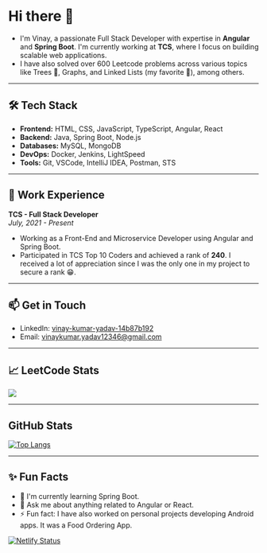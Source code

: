 # Hi there 👋

- I'm Vinay, a passionate Full Stack Developer with expertise in **Angular** and **Spring Boot**. I'm currently working at **TCS**, where I focus on building scalable web applications.
- I have also solved over 600 Leetcode problems across various topics like Trees 🌲, Graphs, and Linked Lists (my favorite 🤩), among others.

---

## 🛠️ Tech Stack

- **Frontend:** HTML, CSS, JavaScript, TypeScript, Angular, React
- **Backend:** Java, Spring Boot, Node.js
- **Databases:** MySQL, MongoDB
- **DevOps:** Docker, Jenkins, LightSpeed
- **Tools:** Git, VSCode, IntelliJ IDEA, Postman, STS

---

## 💼 Work Experience

**TCS - Full Stack Developer**  
*July, 2021 - Present*  
- Working as a Front-End and Microservice Developer using Angular and Spring Boot.
- Participated in TCS Top 10 Coders and achieved a rank of **240**. I received a lot of appreciation since I was the only one in my project to secure a rank 😁.

---

## 📫 Get in Touch

- LinkedIn: [vinay-kumar-yadav-14b87b192](https://www.linkedin.com/in/vinay-kumar-yadav-14b87b192/)
- Email: [vinaykumar.yadav12346@gmail.com](mailto:vinaykumar.yadav12346@gmail.com)

---

## 📈 LeetCode Stats

![](https://leetcard.jacoblin.cool/YadavVicky?ext=heatmap)

---
## GitHub Stats

[![Top Langs](https://github-readme-stats.vercel.app/api/top-langs/?username=YadavVicky&layout=donut-vertical)](https://github.com/anuraghazra/github-readme-stats)

---

## ✨ Fun Facts

- 🌱 I'm currently learning Spring Boot.
- 💬 Ask me about anything related to Angular or React.
- ⚡ Fun fact: I have also worked on personal projects developing Android apps. It was a Food Ordering App.


[![Netlify Status](https://api.netlify.com/api/v1/badges/bcc9ae6b-1fc9-4413-9a0e-91994d308b2e/deploy-status)](https://app.netlify.com/sites/vinay-kumar-yadav-portfolio/deploys)
